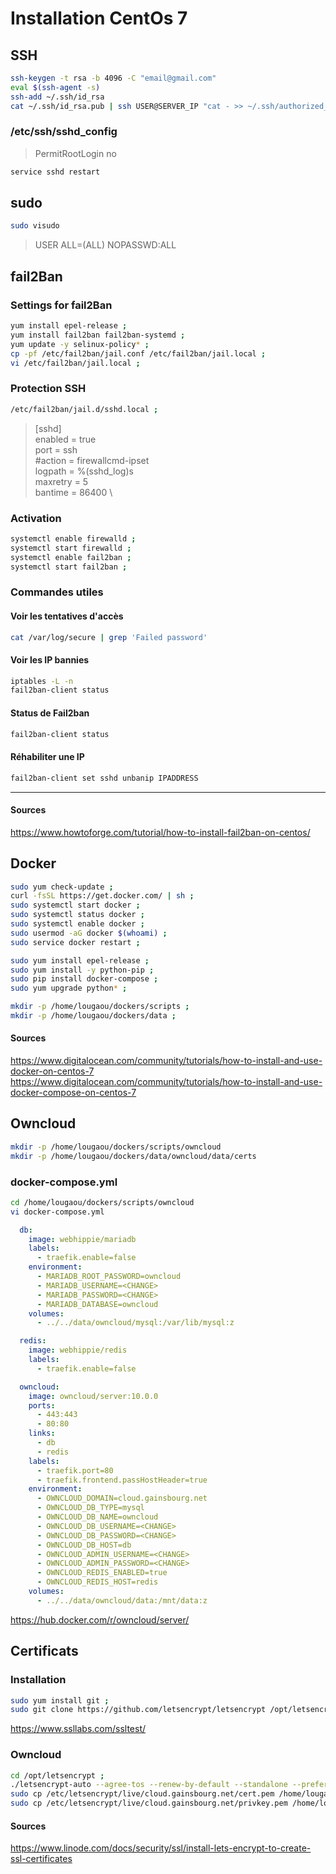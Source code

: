 # Installation CentOs 7

## SSH
```bash
ssh-keygen -t rsa -b 4096 -C "email@gmail.com"
eval $(ssh-agent -s)
ssh-add ~/.ssh/id_rsa
cat ~/.ssh/id_rsa.pub | ssh USER@SERVER_IP "cat - >> ~/.ssh/authorized_keys"
```
### /etc/ssh/sshd_config
> PermitRootLogin no

```bash
service sshd restart
```

## <a name="sudo"></a> sudo

```bash
sudo visudo
```

> USER ALL=(ALL) NOPASSWD:ALL


## <a name="Fail2Ban"></a> fail2Ban

### Settings for fail2Ban
```bash
yum install epel-release ;
yum install fail2ban fail2ban-systemd ;
yum update -y selinux-policy* ;
cp -pf /etc/fail2ban/jail.conf /etc/fail2ban/jail.local ;
vi /etc/fail2ban/jail.local ;
```

### Protection SSH
```bash
/etc/fail2ban/jail.d/sshd.local ;
```

> [sshd] \
  enabled = true \
  port = ssh \
  #action = firewallcmd-ipset \
  logpath = %(sshd_log)s \
  maxretry = 5 \
  bantime = 86400 \

### Activation
```bash
systemctl enable firewalld ;
systemctl start firewalld ;
systemctl enable fail2ban ;
systemctl start fail2ban ;
```

### Commandes utiles
#### Voir les tentatives d'accès
```bash
cat /var/log/secure | grep 'Failed password'
```
#### Voir les IP bannies
```bash
iptables -L -n
fail2ban-client status
```
#### Status de Fail2ban
```bash
fail2ban-client status
```
#### Réhabiliter une IP
```bash
fail2ban-client set sshd unbanip IPADDRESS
```
***
#### Sources
https://www.howtoforge.com/tutorial/how-to-install-fail2ban-on-centos/


## <a name="Docker"></a> Docker

```bash
sudo yum check-update ;
curl -fsSL https://get.docker.com/ | sh ;
sudo systemctl start docker ;
sudo systemctl status docker ;
sudo systemctl enable docker ;
sudo usermod -aG docker $(whoami) ;
sudo service docker restart ;

sudo yum install epel-release ;
sudo yum install -y python-pip ;
sudo pip install docker-compose ;
sudo yum upgrade python* ;

mkdir -p /home/lougaou/dockers/scripts ;
mkdir -p /home/lougaou/dockers/data ;
```
#### Sources
https://www.digitalocean.com/community/tutorials/how-to-install-and-use-docker-on-centos-7
https://www.digitalocean.com/community/tutorials/how-to-install-and-use-docker-compose-on-centos-7

## <a name="Owncloud"></a> Owncloud

```bash
mkdir -p /home/lougaou/dockers/scripts/owncloud
mkdir -p /home/lougaou/dockers/data/owncloud/data/certs
```

### docker-compose.yml
```bash
cd /home/lougaou/dockers/scripts/owncloud
vi docker-compose.yml
```
```yaml
  db: 
    image: webhippie/mariadb
    labels:
      - traefik.enable=false
    environment:
      - MARIADB_ROOT_PASSWORD=owncloud
      - MARIADB_USERNAME=<CHANGE>
      - MARIADB_PASSWORD=<CHANGE>
      - MARIADB_DATABASE=owncloud
    volumes:
      - ../../data/owncloud/mysql:/var/lib/mysql:z

  redis:
    image: webhippie/redis
    labels:
      - traefik.enable=false

  owncloud:
    image: owncloud/server:10.0.0
    ports:
      - 443:443
      - 80:80
    links:
      - db
      - redis
    labels:
      - traefik.port=80
      - traefik.frontend.passHostHeader=true
    environment:
      - OWNCLOUD_DOMAIN=cloud.gainsbourg.net
      - OWNCLOUD_DB_TYPE=mysql
      - OWNCLOUD_DB_NAME=owncloud
      - OWNCLOUD_DB_USERNAME=<CHANGE>
      - OWNCLOUD_DB_PASSWORD=<CHANGE>
      - OWNCLOUD_DB_HOST=db
      - OWNCLOUD_ADMIN_USERNAME=<CHANGE>
      - OWNCLOUD_ADMIN_PASSWORD=<CHANGE>
      - OWNCLOUD_REDIS_ENABLED=true
      - OWNCLOUD_REDIS_HOST=redis
    volumes:
      - ../../data/owncloud/data:/mnt/data:z
```

https://hub.docker.com/r/owncloud/server/

## <a name="Certificats"></a> Certificats

### Installation
```bash
sudo yum install git ;
sudo git clone https://github.com/letsencrypt/letsencrypt /opt/letsencrypt ;
```
https://www.ssllabs.com/ssltest/

### Owncloud
```bash
cd /opt/letsencrypt ;
./letsencrypt-auto --agree-tos --renew-by-default --standalone --preferred-challenges http-01 --http-01-port 80 certonly -d cloud.gainsbourg.net --email letsencrypt@gainsbourg.net ;
sudo cp /etc/letsencrypt/live/cloud.gainsbourg.net/cert.pem /home/lougaou/dockers/dockers-data/owncloud/data/certs/ssl-cert.crt ;
sudo cp /etc/letsencrypt/live/cloud.gainsbourg.net/privkey.pem /home/lougaou/dockers/dockers-data/owncloud/data/certs/ssl-cert.key ;
```

#### Sources
https://www.linode.com/docs/security/ssl/install-lets-encrypt-to-create-ssl-certificates
